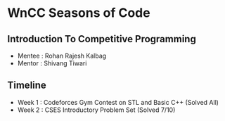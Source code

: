 # WnCC Seasons of Code
## Introduction To Competitive Programming

- Mentee : Rohan Rajesh Kalbag
- Mentor : Shivang Tiwari

## Timeline
- Week 1 : Codeforces Gym Contest on STL and Basic C++ (Solved All)
- Week 2 : CSES Introductory Problem Set (Solved 7/10)
